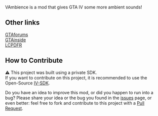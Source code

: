 VAmbience is a mod that gives GTA IV some more ambient sounds!  

## Other links
[GTAforums](https://gtaforums.com/topic/981402-vambience/)  
[GTAinside](https://www.gtainside.com/gta4/mods/176514-vambience/)  
[LCPDFR](https://www.lcpdfr.com/downloads/gta4mods/audio/39072-vambience/)

## How to Contribute
⚠ This project was built using a private SDK.  
If you want to contribute on this project, it is recommended to use the Open-Source [IV-SDK](https://github.com/Zolika1351/iv-sdk).  
  
Do you have an idea to improve this mod, or did you happen to run into a bug? Please share your idea or the bug you found in the [issues](https://github.com/ClonkAndre/VAmbience/issues) page, or even better: feel free to fork and contribute to this project with a [Pull Request](https://github.com/ClonkAndre/VAmbience/pulls).
